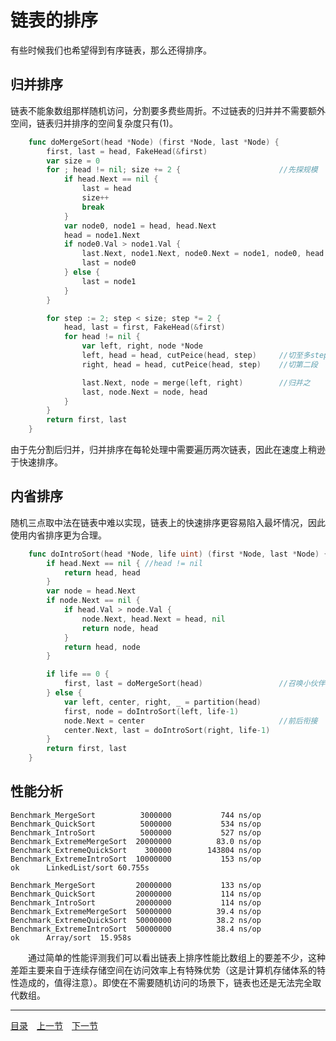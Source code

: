 # 链表的排序
有些时候我们也希望得到有序链表，那么还得排序。

## 归并排序
链表不能象数组那样随机访问，分割要多费些周折。不过链表的归并并不需要额外空间，链表归并排序的空间复杂度只有(1)。
```go
	func doMergeSort(head *Node) (first *Node, last *Node) {
		first, last = head, FakeHead(&first)
		var size = 0
		for ; head != nil; size += 2 {						//先探规模
			if head.Next == nil {
				last = head
				size++
				break
			}
			var node0, node1 = head, head.Next
			head = node1.Next
			if node0.Val > node1.Val {
				last.Next, node1.Next, node0.Next = node1, node0, head
				last = node0
			} else {
				last = node1
			}
		}

		for step := 2; step < size; step *= 2 {
			head, last = first, FakeHead(&first)
			for head != nil {
				var left, right, node *Node
				left, head = head, cutPeice(head, step)		//切至多step大小的一段
				right, head = head, cutPeice(head, step)	//切第二段

				last.Next, node = merge(left, right)		//归并之
				last, node.Next = node, head
			}
		}
		return first, last
	}
```
由于先分割后归并，归并排序在每轮处理中需要遍历两次链表，因此在速度上稍逊于快速排序。

## 内省排序
随机三点取中法在链表中难以实现，链表上的快速排序更容易陷入最坏情况，因此使用内省排序更为合理。
```go
	func doIntroSort(head *Node, life uint) (first *Node, last *Node) {
		if head.Next == nil { //head != nil
			return head, head
		}
		var node = head.Next
		if node.Next == nil {
			if head.Val > node.Val {
				node.Next, head.Next = head, nil
				return node, head
			}
			return head, node
		}

		if life == 0 {
			first, last = doMergeSort(head)					//召唤小伙伴
		} else {
			var left, center, right, _ = partition(head)
			first, node = doIntroSort(left, life-1)
			node.Next = center								//前后衔接
			center.Next, last = doIntroSort(right, life-1)
		}
		return first, last
	}
```

## 性能分析
	Benchmark_MergeSort			 3000000	       744 ns/op
	Benchmark_QuickSort			 5000000	       534 ns/op
	Benchmark_IntroSort			 5000000	       527 ns/op
	Benchmark_ExtremeMergeSort	20000000	      83.0 ns/op
	Benchmark_ExtremeQuickSort	  300000	    143804 ns/op
	Benchmark_ExtremeIntroSort	10000000	       153 ns/op
	ok  	LinkedList/sort	60.755s

	Benchmark_MergeSort			20000000	       133 ns/op
	Benchmark_QuickSort			20000000	       114 ns/op
	Benchmark_IntroSort			20000000	       114 ns/op
	Benchmark_ExtremeMergeSort	50000000	      39.4 ns/op
	Benchmark_ExtremeQuickSort	50000000	      38.2 ns/op
	Benchmark_ExtremeIntroSort	50000000	      38.4 ns/op
	ok  	Array/sort	15.958s

　　通过简单的性能评测我们可以看出链表上排序性能比数组上的要差不少，这种差距主要来自于连续存储空间在访问效率上有特殊优势（这是计算机存储体系的特性造成的，值得注意）。即使在不需要随机访问的场景下，链表也还是无法完全取代数组。

---
[目录](../index.md)　[上一节](02.md)　[下一节](02-B.md)
